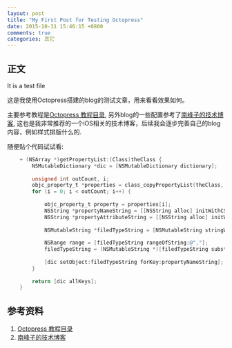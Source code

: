 ```yaml
---
layout: post
title: "My First Post for Testing Octopress"
date: 2015-10-31 15:46:15 +0800
comments: true
categories: 其它
---
```


## 正文

It is a test file

这是我使用Octopress搭建的blog的测试文章，用来看看效果如何。

主要参考教程是[Octopress 教程目录](http://shengmingzhiqing.com/blog/octopress-tutorials-toc.html/), 另外blog的一些配置参考了[南峰子的技术博客](http://southpeak.github.io/), 这也是我非常推荐的一个iOS相关的技术博客，后续我会逐步完善自己的blog内容，例如样式排版什么的.

随便贴个代码试试看:

``` objective-c
	+ (NSArray *)getPropertyList:(Class)theClass {
	    NSMutableDictionary *dic = [NSMutableDictionary dictionary];
	    
	    unsigned int outCount, i;
	    objc_property_t *properties = class_copyPropertyList(theClass, &outCount);
	    for (i = 0; i < outCount; i++) {
	        
	        objc_property_t property = properties[i];
	        NSString *propertyNameString = [[NSString alloc] initWithCString:property_getName(property) encoding:NSUTF8StringEncoding];
	        NSString *propertyAttributeString = [[NSString alloc] initWithCString:property_getAttributes(property) encoding:NSUTF8StringEncoding];
	        
	        NSMutableString *filedTypeString = [NSMutableString stringWithString:propertyAttributeString];
	        
	        NSRange range = [filedTypeString rangeOfString:@","];
	        filedTypeString = (NSMutableString *)[filedTypeString substringToIndex:range.location];
	        
	        [dic setObject:filedTypeString forKey:propertyNameString];
	    }
	    
	    return [dic allKeys];
	}
```	
	
## 参考资料
1. [Octopress 教程目录](http://shengmingzhiqing.com/blog/octopress-tutorials-toc.html/)
2. [南峰子的技术博客](http://southpeak.github.io/)	
